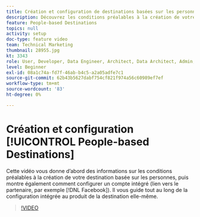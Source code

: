 ```yaml
---
title: Création et configuration de destinations basées sur les personnes
description: Découvrez les conditions préalables à la création de votre destination basée sur les personnes et comment configurer un compte intégré (lien vers le partenaire, tel que Facebook). Découvrez la configuration intégrée au produit de la destination elle-même.
feature: People-based Destinations
topics: null
activity: setup
doc-type: feature video
team: Technical Marketing
thumbnail: 28955.jpg
kt: 3343
role: User, Developer, Data Engineer, Architect, Data Architect, Admin, Leader
level: Beginner
exl-id: 08a1c74a-fd7f-46ab-b4c5-a2a05adfe7c1
source-git-commit: 62b43b5627dabf754cf821f974a56c60989ef7ef
workflow-type: tm+mt
source-wordcount: '83'
ht-degree: 0%

---
```


# Création et configuration [!UICONTROL People-based Destinations]

Cette vidéo vous donne d’abord des informations sur les conditions préalables à la création de votre destination basée sur les personnes, puis montre également comment configurer un compte intégré (lien vers le partenaire, par exemple [!DNL Facebook]). Il vous guide tout au long de la configuration intégrée au produit de la destination elle-même.

>[!VIDEO](https://video.tv.adobe.com/v/28955/?quality=12)
